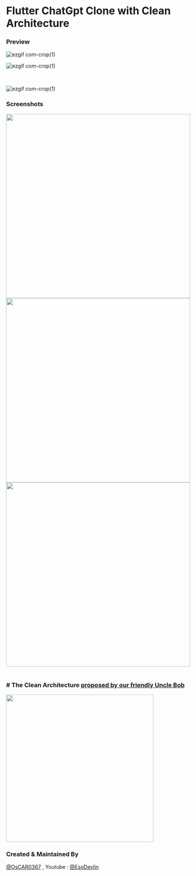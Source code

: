 # Flutter ChatGpt Clone with Clean Architecture


### Preview
<p float="left">

![ezgif com-crop(1)](https://media.giphy.com/media/v1.Y2lkPTc5MGI3NjExZjI4N2MwZjhmZWU1YTJiMDM2YThhN2RhZTdhYjZjMzk0YjNhZjAzMSZjdD1n/X7vQqJBU0pkKZqJ5lk/giphy.gif)
  <br/>
  

![ezgif com-crop(1)](https://media.giphy.com/media/v1.Y2lkPTc5MGI3NjExN2ZjOTg1YmIzYTE5NmQ3ZDFkMDE4ZjdhZGQ0ZTBjN2U0NTUzY2QzMyZjdD1n/BEqJvejTzBm2o9vXtC/giphy.gif)

 <br/>
  

![ezgif com-crop(1)](https://media.giphy.com/media/v1.Y2lkPTc5MGI3NjExNTFhOWZlMmFlMjE4MzNiYmM3M2IxNjMzOGM3ZDQ2MzZmYjU4NDQ4MiZjdD1n/bw72FdJDxRzrBugDbJ/giphy.gif)

</p>

### Screenshots

<p float="left">
  <img src="https://user-images.githubusercontent.com/10207753/220455552-b1cd8b1d-35d0-423f-a3e7-419c811d4720.png" height="500" /> 
<br/>
  <img src="https://user-images.githubusercontent.com/10207753/220455546-5948d56c-adec-49a3-aee0-05cf64e60e13.png" height="500" />
 <br/>
  <img src="https://user-images.githubusercontent.com/10207753/220456066-fa0035c3-f706-43ce-a7b9-43f9de1b9c1e.png" height="500" />
<br/>
  <br />
</p>


 
 



### # The Clean Architecture [proposed by our friendly Uncle Bob](https://blog.cleancoder.com/uncle-bob/2012/08/13/the-clean-architecture.html)

<p float="left">
  <img src="https://user-images.githubusercontent.com/10207753/93004894-e8d48d00-f564-11ea-9f34-8614c783e98a.jpg" height="400" /> 
    <p/>
    
### Created & Maintained By

[@OsCAR0367](https://github.com/OsCAR0367) , Youtube : [@EsoDevlin](https://www.youtube.com/esotilin)
